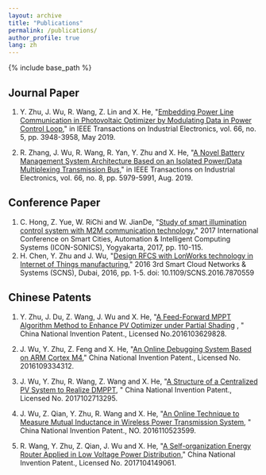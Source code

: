 ```yaml
---
layout: archive
title: "Publications"
permalink: /publications/
author_profile: true
lang: zh
---
```

{% include base_path %}

## Journal Paper
1. Y. Zhu, J. Wu, R. Wang, Z. Lin and X. He, "[Embedding Power Line Communication in Photovoltaic Optimizer by Modulating Data in Power Control Loop](https://ieeexplore.ieee.org/document/8365138)," in IEEE Transactions on Industrial Electronics, vol. 66, no. 5, pp. 3948-3958, May 2019.<br>

2. R. Zhang, J. Wu, R. Wang, R. Yan, Y. Zhu and X. He, "[A Novel Battery Management System Architecture Based on an Isolated Power/Data Multiplexing Transmission Bus](https://ieeexplore.ieee.org/document/8482491)," in IEEE Transactions on Industrial Electronics, vol. 66, no. 8, pp. 5979-5991, Aug. 2019.<br>


## Conference Paper
1.  C. Hong, Z. Yue, W. RiChi and W. JianDe, "[Study of smart illumination control system with M2M communication technology](https://ieeexplore.ieee.org/document/8267831)," 2017 International Conference on Smart Cities, Automation & Intelligent Computing Systems (ICON-SONICS), Yogyakarta, 2017, pp. 110-115.<br>
2.  H. Chen, Y. Zhu and J. Wu, "[Design RFCS with LonWorks technology in Internet of Things manufacturing](https://ieeexplore.ieee.org/document/7870559)," 2016 3rd Smart Cloud Networks & Systems (SCNS), Dubai, 2016, pp. 1-5.
doi: 10.1109/SCNS.2016.7870559<br>

## Chinese Patents
1. Y. Zhu, J. Du, Z. Wang, J. Wu and X. He, "[A Feed-Forward MPPT Algorithm Method to Enhance PV Optimizer under Partial Shading](http://www.soopat.com/Patent/201610362982)
, " China National Invention Patent., Licensed No.2016103629828.  
   
2. J. Wu, Y. Zhu, Z. Feng and X. He, "[An Online Debugging System Based on ARM Cortex M4](http://www.soopat.com/Patent/201610933431)," China National Invention Patent., Licensed No. 2016109334312.  

3. J. Wu, Y. Zhu, R. Wang, Z. Wang and X. He, "[A Structure of a Centralized PV System to Realize DMPPT](http://www.soopat.com/Patent/201710271329?lx=FMSQ), " China National Invention Patent., Licensed No. 2017102713295.  

4. J. Wu, Z. Qian, Y. Zhu, R. Wang and X. He, "[An Online Technique to Measure Mutual Inductance in Wireless Power Transmission System](http://www.soopat.com/Patent/201611052359), " China National Invention Patent., NO. 2016110523599.  

5. R. Wang, Y. Zhu, Z. Qian, J. Wu and X. He, "[A Self-organization Energy Router Applied in Low Voltage Power Distribution](http://www.soopat.com/Patent/201710414906)," China National Invention Patent., Licensed No. 2017104149061.  
   